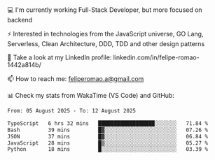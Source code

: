 💻 I'm currently working Full-Stack Developer, but more focused on backend

⚡ Interested in technologies from the JavaScript universe, GO Lang, Serverless, Clean Architecture, DDD, TDD and other design patterns

👥 Take a look at my LinkedIn profile: linkedin.com/in/felipe-romao-1442a814b/

📫 How to reach me: feliperomao.a@gmail.com

📊 Check my stats from WakaTime (VS Code) and GitHub:

<!--START_SECTION:waka-->

```txt
From: 05 August 2025 - To: 12 August 2025

TypeScript   6 hrs 32 mins   ██████████████████░░░░░░░   71.84 %
Bash         39 mins         █▓░░░░░░░░░░░░░░░░░░░░░░░   07.26 %
JSON         37 mins         █▓░░░░░░░░░░░░░░░░░░░░░░░   06.84 %
JavaScript   28 mins         █▒░░░░░░░░░░░░░░░░░░░░░░░   05.27 %
Python       18 mins         █░░░░░░░░░░░░░░░░░░░░░░░░   03.39 %
```

<!--END_SECTION:waka-->
